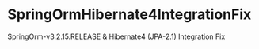 # SpringOrmHibernate4IntegrationFix
SpringOrm-v3.2.15.RELEASE &amp; Hibernate4 (JPA-2.1) Integration Fix
